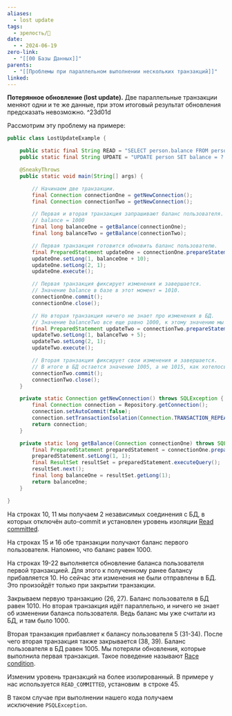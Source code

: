 ```yaml
---
aliases:
  - lost update
tags:
  - зрелость/🌱
date:
  - - 2024-06-19
zero-link:
  - "[[00 Базы Данных]]"
parents:
  - "[[Проблемы при параллельном выполнении нескольких транзакций]]"
linked:
---
```

**Потерянное обновление (lost update).** Две параллельные транзакции меняют одни и те же данные, при этом итоговый результат обновления предсказать невозможно. ^23d01d

Рассмотрим эту проблему на примере:

```java
public class LostUpdateExample {

    public static final String READ = "SELECT person.balance FROM person WHERE id = ?";
    public static final String UPDATE = "UPDATE person SET balance = ? WHERE id = ?";

    @SneakyThrows
    public static void main(String[] args) {

        // Начинаем две транзакции.
        final Connection connectionOne = getNewConnection();
        final Connection connectionTwo = getNewConnection();

        // Первая и вторая транзакция запрашивают баланс пользователя.
        // balance = 1000
        final long balanceOne = getBalance(connectionOne);
        final long balanceTwo = getBalance(connectionTwo);

        // Первая транзакция готовится обновить баланс пользователю.
        final PreparedStatement updateOne = connectionOne.prepareStatement(UPDATE);
        updateOne.setLong(1, balanceOne + 10);
        updateOne.setLong(2, 1);
        updateOne.execute();

        // Первая транзакция фиксирует изменения и завершается.
        // Значение balance в базе в этот момент = 1010.
        connectionOne.commit();
        connectionOne.close();

        // Но вторая транзакция ничего не знает про изменения в БД.
        // Значение balanceTwo все еще равно 1000, к этому значению мы добавляем 5.
        final PreparedStatement updateTwo = connectionTwo.prepareStatement(UPDATE);
        updateTwo.setLong(1, balanceTwo + 5);
        updateTwo.setLong(2, 1);
        updateTwo.execute();

        // Вторая транзакция фиксирует свои изменения и завершается.
        // В итоге в БД остается значение 1005, а не 1015, как хотелось бы нам.
        connectionTwo.commit();
        connectionTwo.close();
    }

    private static Connection getNewConnection() throws SQLException {
        final Connection connection = Repository.getConnection();
        connection.setAutoCommit(false);
        connection.setTransactionIsolation(Connection.TRANSACTION_REPEATABLE_READ);
        return connection;
    }

    private static long getBalance(Connection connectionOne) throws SQLException {
        final PreparedStatement preparedStatement = connectionOne.prepareStatement(READ);
        preparedStatement.setLong(1, 1);
        final ResultSet resultSet = preparedStatement.executeQuery();
        resultSet.next();
        final long balanceOne = resultSet.getLong(1);
        return balanceOne;
    }

}
```

На строках 10, 11 мы получаем 2 независимых соединения с БД, в которых отключён auto-commit и установлен уровень изоляции [Read committed](Read%20committed.md).

На строках 15 и 16 обе транзакции получают баланс первого пользователя. Напомню, что баланс равен 1000.

На строках 19-22 выполняется обновление баланса пользователя первой транзакцией. Для этого к полученному ранее балансу прибавляется 10. Но сейчас эти изменения не были отправлены в БД. Это произойдёт только при закрытии транзакции.

Закрываем первую транзакцию (26, 27). Баланс пользователя в БД равен 1010. Но вторая транзакция идёт параллельно, и ничего не знает об изменении баланса пользователя. Ведь баланс мы уже считали из БД, и там было 1000.

Вторая транзакция прибавляет к балансу пользователя 5 (31-34). После чего вторая транзакция также закрывается (38, 39). Баланс пользователя в БД равен 1005. Мы потеряли обновления, которые выполнила первая транзакция. Такое поведение называют [Race condition](Race%20condition.md).

Изменим уровень транзакций на более изолированный. В примере у нас используется `READ_COMMITTED`, установим  в строке 45.

В таком случае при выполнении нашего кода получаем исключение `PSQLException`.